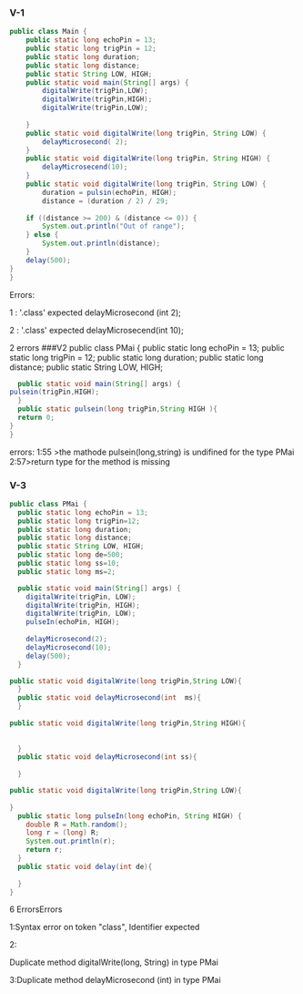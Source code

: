 ### V-1
```java
public class Main {
	public static long echoPin = 13;
	public static long trigPin = 12;
	public static long duration;
	public static long distance;
	public static String LOW, HIGH;
	public static void main(String[] args) {
		digitalWrite(trigPin,LOW);
		digitalWrite(trigPin,HIGH);
		digitalWrite(trigPin,LOW);
		
	}
	public static void digitalWrite(long trigPin, String LOW) {
		delayMicrosecond( 2);
	}
	public static void digitalWrite(long trigPin, String HIGH) {
		delayMicrosecend(10);
	}
	public static void digitalWrite(long trigPin, String LOW) {
		duration = pulsin(echoPin, HIGH);
		distance = (duration / 2) / 29;
	
	if ((distance >= 200) & (distance <= 0)) {
		System.out.println("Out of range");
	} else {
		System.out.println(distance);
	}
	delay(500);
}
}
```
Errors:


1 :   '.class' expected delayMicrosecond (int 2);



2  :   '.class' expected delayMicrosecend(int 10);



2 errors
###V2
public class PMai {
public static long echoPin = 13;
	public static long trigPin = 12;
	public static long duration;
	public static long distance;
	public static String LOW, HIGH;
```Java
  public static void main(String[] args) {
pulsein(trigPin,HIGH);
  }
  public static pulsein(long trigPin,String HIGH ){
  return 0;
}
}
```
errors:
1:55 >the mathode pulsein(long,string) is undifined for the type PMai
2:57>return type for the method is missing


### V-3
```Java
public class PMai {
  public static long echoPin = 13;
  public static long trigPin=12;
  public static long duration;
  public static long distance;
  public static String LOW, HIGH;
  public static long de=500;
  public static long ss=10;
  public static long ms=2;

  public static void main(String[] args) {
    digitalWrite(trigPin, LOW);
    digitalWrite(trigPin, HIGH);
    digitalWrite(trigPin, LOW);
    pulseIn(echoPin, HIGH);
    
    delayMicrosecond(2);
    delayMicrosecond(10);
    delay(500);
  }

public static void digitalWrite(long trigPin,String LOW){
  }
  public static void delayMicrosecond(int  ms){ 
  }
  
public static void digitalWrite(long trigPin,String HIGH){
  
  
  }
  public static void delayMicrosecond(int ss){
    
  }

public static void digitalWrite(long trigPin,String LOW){
  
}
  public static long pulseIn(long echoPin, String HIGH) {
    double R = Math.random();
    long r = (long) R;
    System.out.println(r);
    return r;
  }
  public static void delay(int de){
    
  }
}

```
6 ErrorsErrors


1:Syntax error on token "class", Identifier expected



2:

Duplicate method digitalWrite(long, String) in type PMai





3:Duplicate method delayMicrosecond (int) in type PMai



